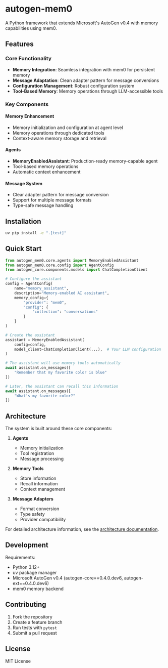 # autogen-mem0

A Python framework that extends Microsoft's AutoGen v0.4 with memory capabilities using mem0.

## Features

### Core Functionality
- **Memory Integration**: Seamless integration with mem0 for persistent memory
- **Message Adaptation**: Clean adapter pattern for message conversions
- **Configuration Management**: Robust configuration system
- **Tool-Based Memory**: Memory operations through LLM-accessible tools

### Key Components

#### Memory Enhancement
- Memory initialization and configuration at agent level
- Memory operations through dedicated tools
- Context-aware memory storage and retrieval

#### Agents
- **MemoryEnabledAssistant**: Production-ready memory-capable agent
- Tool-based memory operations
- Automatic context enhancement

#### Message System
- Clear adapter pattern for message conversion
- Support for multiple message formats
- Type-safe message handling

## Installation

```bash
uv pip install -e ".[test]"
```

## Quick Start

```python
from autogen_mem0.core.agents import MemoryEnabledAssistant
from autogen_mem0.core.config import AgentConfig
from autogen_core.components.models import ChatCompletionClient

# Configure the assistant
config = AgentConfig(
    name="memory_assistant",
    description="Memory-enabled AI assistant",
    memory_config={
        "provider": "mem0",
        "config": {
            "collection": "conversations"
        }
    }
)

# Create the assistant
assistant = MemoryEnabledAssistant(
    config=config,
    model_client=ChatCompletionClient(...),  # Your LLM configuration
)

# The assistant will use memory tools automatically
await assistant.on_messages([
    "Remember that my favorite color is blue"
])

# Later, the assistant can recall this information
await assistant.on_messages([
    "What's my favorite color?"
])
```

## Architecture

The system is built around these core components:

1. **Agents**
   - Memory initialization
   - Tool registration
   - Message processing

2. **Memory Tools**
   - Store information
   - Recall information
   - Context management

3. **Message Adapters**
   - Format conversion
   - Type safety
   - Provider compatibility

For detailed architecture information, see the [architecture documentation](docs/architecture/README.md).

## Development

Requirements:
- Python 3.12+
- uv package manager
- Microsoft AutoGen v0.4 (autogen-core==0.4.0.dev6, autogen-ext==0.4.0.dev6)
- mem0 memory backend

## Contributing

1. Fork the repository
2. Create a feature branch
3. Run tests with `pytest`
4. Submit a pull request

## License

MIT License